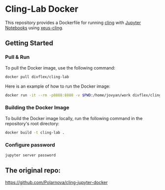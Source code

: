 # Cling-Lab Docker

This repository provides a Dockerfile for running [cling](https://github.com/root-project/cling) with [Jupyter Notebooks](https://jupyter.org/) using [xeus-cling](https://github.com/jupyter-xeus/xeus-cling).

## Getting Started

### Pull & Run

To pull the Docker image, use the following command:
```bash
docker pull divflex/cling-lab
```

Here is an example of how to run the Docker image:
```bash
docker run -it --rm -p8888:8888 -v $PWD:/home/jovyan/work divflex/cling-lab
```

### Building the Docker Image

To build the Docker image locally, run the following command in the repository's root directory:

```bash
docker build -t cling-lab .
```

### Configure password
```bash
jupyter server password
```

## The original repo:
https://github.com/Polarnova/cling-jupyter-docker
